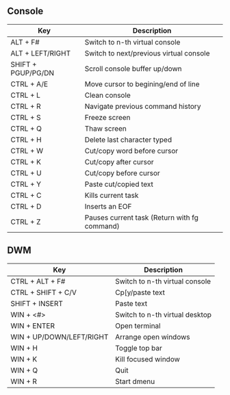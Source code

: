 ## Console
| Key                | Description                                  |
| ------------------ | -------------------------------------------- |
| ALT   + F#         | Switch to n-th virtual console               |
| ALT   + LEFT/RIGHT | Switch to next/previous virtual console      |
| SHIFT + PGUP/PG/DN | Scroll console buffer up/down                |
| CTRL  + A/E        | Move cursor to begining/end of line          |
| CTRL  + L          | Clean console                                |
| CTRL  + R          | Navigate previous command history            |
| CTRL  + S          | Freeze screen                                |
| CTRL  + Q          | Thaw screen                                  |
| CTRL  + H          | Delete last character typed                  |
| CTRL  + W          | Cut/copy word before cursor                  |
| CTRL  + K          | Cut/copy after cursor                        |
| CTRL  + U          | Cut/copy before cursor                       |
| CTRL  + Y          | Paste cut/copied text                        |
| CTRL  + C          | Kills current task                           |
| CTRL  + D          | Inserts an EOF                               |
| CTRL  + Z          | Pauses current task (Return with fg command) |

## DWM
| Key                        | Description                    |
| -------------------------- | ------------------------------ |
| CTRL  + ALT + F#           | Switch to n-th virtual console |
| CTRL  + SHIFT + C/V        | Cp[y/paste text                |
| SHIFT + INSERT             | Paste text                     |
| WIN   + <#>                | Switch to n-th virtual desktop |
| WIN   + ENTER              | Open terminal                  |
| WIN   + UP/DOWN/LEFT/RIGHT | Arrange open windows           |
| WIN   + H                  | Toggle top bar                 |
| WIN   + K                  | Kill focused window            |
| WIN   + Q                  | Quit                           |
| WIN   + R                  | Start dmenu                    |
